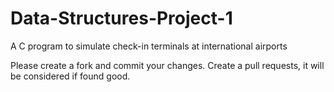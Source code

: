 # Data-Structures-Project-1
A C program to simulate check-in terminals at international airports

Please create a fork and commit your changes.
Create a pull requests, it will be considered if found good.
